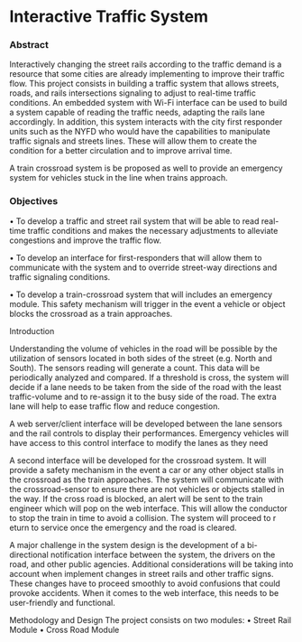 # Interactive Traffic System

### Abstract

Interactively changing the street rails according to the traffic demand is a resource that some cities are already implementing to improve their traffic flow. This project consists
in building a traffic system that allows streets, roads, and rails intersections signaling to adjust to real-time traffic conditions. An embedded system with Wi-Fi interface can
be used to build a system capable of reading the traffic needs, adapting the rails lane accordingly. In addition, this system interacts with the city first responder units such 
as the NYFD who would have the capabilities to manipulate traffic signals and streets lines. These will allow them to create the condition for a better circulation and to improve 
arrival time.

A train crossroad system is be proposed as well to provide an emergency system for vehicles stuck in the line when trains approach. 

### Objectives

•	To develop a traffic and street rail system that will be able to read real-time traffic conditions and makes the necessary adjustments to alleviate congestions and improve the
traffic flow. 

•	To develop an interface for first-responders that will allow them to communicate with the system and to override street-way directions and traffic signaling conditions.

•	To develop a train-crossroad system that will includes an emergency module. This safety mechanism will trigger in the event a vehicle or object blocks the crossroad as a train 
approaches. 

Introduction

Understanding the volume of vehicles in the road will be possible by the utilization of sensors located in both sides of the street (e.g. North and South). The sensors reading
will generate a count. This data will be periodically analyzed and compared. If a threshold is cross, the system will decide if a lane needs to be taken from the side of the 
road with the least traffic-volume and to re-assign it to the busy side of the road. The extra lane will help to ease traffic flow and reduce congestion.

A web server/client interface will be developed between the lane sensors and the rail controls to display their performances. Emergency vehicles will have access to this control
interface to modify the lanes as they need

A second interface will be developed for the crossroad system. It will provide a safety mechanism in the event a car or any other object stalls in the crossroad as the train 
approaches. The system will communicate with the crossroad-sensor to ensure there are not vehicles or objects stalled in the way. If the cross road is blocked, an alert will 
be sent to the train engineer which will pop on the web interface. This will allow the conductor to stop the train in time to avoid a collision.  The system will proceed to r
eturn to service once the emergency and the road is cleared. 

A major challenge in the system design is the development of a bi-directional notification interface between the system, the drivers on the road, and other public agencies. 
Additional considerations will be taking into account when implement changes in street rails and other traffic signs. These changes have to proceed smoothly to avoid confusions 
that could provoke accidents. When it comes to the web interface, this needs to be user-friendly and functional.

Methodology and Design
 The project consists on two modules: 
•	Street Rail Module
•	Cross Road Module


